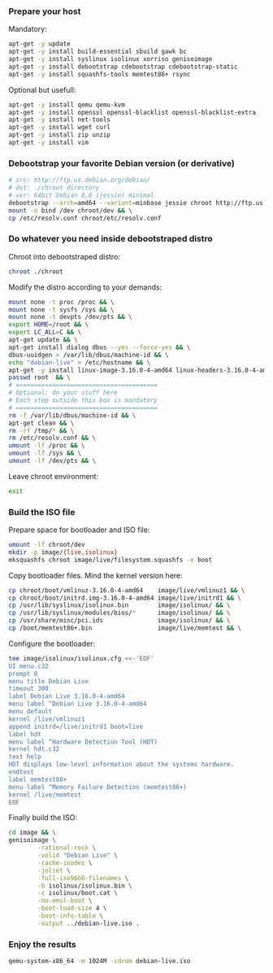 ### Prepare your host
Mandatory:
```sh
apt-get -y update
apt-get -y install build-essential sbuild gawk bc
apt-get -y install syslinux isolinux xorriso genisoimage
apt-get -y install debootstrap cdebootstrap cdebootstrap-static
apt-get -y install squashfs-tools memtest86+ rsync
```
Optional but usefull:
```sh
apt-get -y install qemu qemu-kvm
apt-get -y install openssl openssl-blacklist openssl-blacklist-extra
apt-get -y install net-tools
apt-get -y install wget curl
apt-get -y install zip unzip
apt-get -y install vim
```
### Debootstrap your favorite Debian version (or derivative)
```sh
# src: http://ftp.us.debian.org/debian/
# dst: ./chroot directory 
# ver: 64bit Debian 8.6 (jessie) minimal
debootstrap --arch=amd64 --variant=minbase jessie chroot http://ftp.us.debian.org/debian/ && \
mount -o bind /dev chroot/dev && \
cp /etc/resolv.conf chroot/etc/resolv.conf
```

### Do whatever you need inside debootstraped distro
Chroot into debootstraped distro:
```sh
chroot ./chroot
```
Modify the distro according to your demands:
```sh
mount none -t proc /proc && \
mount none -t sysfs /sys && \
mount none -t devpts /dev/pts && \
export HOME=/root && \
export LC_ALL=C && \
apt-get update && \
apt-get install dialog dbus --yes --force-yes && \
dbus-uuidgen > /var/lib/dbus/machine-id && \
echo "debian-live" > /etc/hostname && \
apt-get -y install linux-image-3.16.0-4-amd64 linux-headers-3.16.0-4-amd64 live-boot && \
passwd root  && \
# =======================================
# Optional: do your stuff here
# Each step outside this box is mandatory
# =======================================
rm -f /var/lib/dbus/machine-id && \
apt-get clean && \
rm -rf /tmp/* && \
rm /etc/resolv.conf && \
umount -lf /proc && \
umount -lf /sys && \
umount -lf /dev/pts && \
```
Leave chroot environment:
```sh
exit
```
### Build the ISO file
Prepare space for bootloader and ISO file:
```sh
umount -lf chroot/dev
mkdir -p image/{live,isolinux}
mksquashfs chroot image/live/filesystem.squashfs -e boot
```
Copy bootloader files. Mind the kernel version here:
```sh
cp chroot/boot/vmlinuz-3.16.0-4-amd64    image/live/vmlinuz1 && \
cp chroot/boot/initrd.img-3.16.0-4-amd64 image/live/initrd1 && \
cp /usr/lib/syslinux/isolinux.bin        image/isolinux/ && \
cp /usr/lib/syslinux/modules/bios/*      image/isolinux/ && \
cp /usr/share/misc/pci.ids               image/isolinux/ && \
cp /boot/memtest86+.bin                  image/live/memtest && \
```
Configure the bootloader:
```sh
tee image/isolinux/isolinux.cfg <<-'EOF'
UI menu.c32
prompt 0
menu title Debian Live
timeout 300
label Debian Live 3.16.0-4-amd64
menu label ^Debian Live 3.16.0-4-amd64
menu default
kernel /live/vmlinuz1
append initrd=/live/initrd1 boot=live
label hdt
menu label ^Hardware Detection Tool (HDT)
kernel hdt.c32
text help
HDT displays low-level information about the systems hardware.
endtext
label memtest86+
menu label ^Memory Failure Detection (memtest86+)
kernel /live/memtest
EOF
```
Finally build the ISO:
```sh
cd image && \
genisoimage \
        -rational-rock \
        -volid "Debian Live" \
        -cache-inodes \
        -joliet \
        -full-iso9660-filenames \
        -b isolinux/isolinux.bin \
        -c isolinux/boot.cat \
        -no-emul-boot \
        -boot-load-size 4 \
        -boot-info-table \
        -output ../debian-live.iso . 
```
### Enjoy the results
```sh
qemu-system-x86_64 -m 1024M -cdrom debian-live.iso 
```
